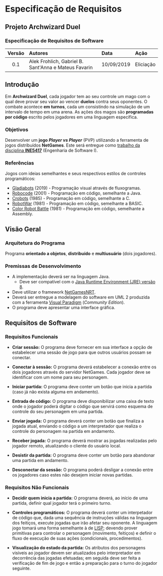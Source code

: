 # Especificação de Requisitos

## Projeto Archwizard Duel

### Especificação de Requisitos de Software

| Versão | Autores | Data | Ação |
| :---: | :--- | :--- | :--- |
| 0.1 | Alek Frohlich, Gabriel B. Sant'Anna e Mateus Favarin | 10/09/2019 | Eliciação |

## Introdução

Em **Archwizard Duel**, cada jogador tem ao seu controle um mago com o qual deve provar seu valor ao vencer **duelos** contra seus oponentes.
O combate acontece **em turnos**, cada um consistindo na simulação de um intervalo de tempo em uma arena.
As ações dos magos são **programadas por código** escrito pelos jogadores em uma linguagem específica.

### Objetivos

Desenvolver um **jogo *Player vs Player*** (PVP) utilizando a ferramenta de jogos distribuídos **NetGames**.
Este será entregue como [trabalho da disciplina **INE5417**](https://www.inf.ufsc.br/~ricardo.silva/INE5417e5608/) (Engenharia de Software I).

### Referências

Jogos com ideias semelhantes e seus respectivos estilos de controles programáticos:

- [Gladiabots](https://store.steampowered.com/app/871930/Gladiabots/) (2019) - Programação visual através de fluxogramas.
- [Robocode](http://robowiki.net/wiki/Robocode) (2001) - Programação em código, semelhante a Java.
- [Crobots](http://crobots.deepthought.it/home.php) (1985) - Programação em código, semelhante a C.
- [RobotWar](https://en.wikipedia.org/wiki/RobotWar) (1981) - Programação em código, semelhante a BASIC.
- [Color Robot Battle](https://programminggames.org/Color_Robot_Battle) (1981) - Programação em código, semelhante a Assembly.

## Visão Geral

### Arquitetura do Programa

Programa **orientado a objetos**, **distribuído** e **multiusuário** (dois jogadores).

### Premissas de Desenvolvimento

- A implementação deverá ser na linguagem Java.
  - Deve ser compatível com o [Java Runtime Environment (JRE) versão 8](https://java.com/en/download/).
- Deve utilizar o framework [NetGamesNRT](http://www.labsoft.ufsc.br/~netgames/NetGamesNRT/).
- Deverá ser entregue a modelagem do software em UML 2 produzida com a ferramenta [Visual Paradigm](https://www.visual-paradigm.com/) (*Community Edition*).
- O programa deve apresentar uma interface gráfica.

## Requisitos de Software

### Requisitos Funcionais

- **Criar sessão:**
  O programa deve fornecer em sua interface a opção de estabelecer uma sessão de jogo para que outros usuários possam se conectar.

- **Conectar à sessão:**
  O programa deverá estabelecer a conexão entre os dois jogadores através do servidor NetGames.
  Cada jogador deve se identificar com um nome para seu personagem.

- **Iniciar partida:**
  O programa deve conter um botão que inicia a partida (caso já não exista alguma em andamento).

- **Entrada de código:**
  O programa deve disponibilizar uma caixa de texto onde o jogador poderá digitar o código que servirá como esquema de controle do seu personagem em uma partida.

- **Enviar jogada:**
  O programa deverá conter um botão que finaliza a jogada atual, enviando o código a um interpretador que realiza o controle do personagem na partida em andamento.

- **Receber jogada:**
  O programa deverá mostrar as jogadas realizadas pelo jogador remoto, atualizando o cliente do usuário local.

- **Desistir da partida:**
  O programa deve conter um botão para abandonar uma partida em andamento.

- **Desconectar da sessão:**
  O programa poderá desligar a conexão entre os jogadores caso estes não desejem iniciar novas partidas.

### Requisitos Não Funcionais

- **Decidir quem inicia a partida:**
  O programa deverá, ao início de uma partida, definir qual jogador terá o primeiro turno.

- **Controles programáticos:**
  O programa deverá conter um interpetador de código que, dada uma sequência de instruções válidas na linguagem dos feitiços, execute jogadas que irão afetar seu oponente.
  A linguagem jogo tomará uma forma semelhante à de [LISP](https://en.wikipedia.org/wiki/LISP); devendo prover primitivas para controlar o personagem (movimento, feitiços) e definir o fluxo de execução de suas ações (condicionais, procedimentos).

- **Visualização do estado da partida:**
  Os atributos dos personagens visíveis ao jogador devem ser atualizados pelo interpretador em decorrência das jogadas efetuadas; em seguida deve ser feita a verificação de fim de jogo e então a preparação para o turno do jogador seguinte.
